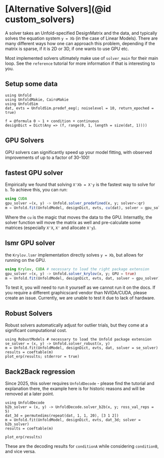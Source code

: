 # [Alternative Solvers](@id custom_solvers)

A solver takes an Unfold-specified DesignMatrix and the data, and typically solves the equation system `y = Xb` (in the case of Linear Models). There are many different ways how one can approach this problem, depending if the matrix is sparse, if it is 2D or 3D, if one wants to use GPU etc.

Most implemented solvers ultimately make use of `solver_main` for their main loop. See the `reference` tutorial for more information if that is interesting to you.

## Setup some data

```@Example main
using Unfold
using UnfoldMakie, CairoMakie
using UnfoldSim
dat, evts = UnfoldSim.predef_eeg(; noiselevel = 10, return_epoched = true)

f = @formula 0 ~ 1 + condition + continuous
designDict = Dict(Any => (f, range(0, 1, length = size(dat, 1))))
```

## GPU Solvers

GPU solvers can significantly speed up your model fitting, with observed improvements of up to a factor of 30-100!

## fastest GPU solver

Empirically we found that solving `X'Xb = X'y` is the fastest way to solve for `b`. To achieve this, you can run:

```julia
using CUDA
gpu_solver =(x, y) -> Unfold.solver_predefined(x, y; solver=:qr)
m = Unfold.fit(UnfoldModel, designDict, evts, cu(dat), solver = gpu_solver)
```

Where the `cu` is the magic that moves the data to the GPU. Internatlly, the solver function will move the matrix as well and pre-calculate some matrices (especially `X'X`, `X'` and allocate `X'y`).

## lsmr GPU solver

the `Krylov.lsmr` implementation directly solves `y = Xb`, but allows for running on the GPU.

```julia
using Krylov, CUDA # necessary to load the right package extension
gpu_solver =(x, y) -> Unfold.solver_krylov(x, y; GPU = true)
m = Unfold.fit(UnfoldModel, designDict, evts, dat, solver = gpu_solver)
```

To test it, you will need to run it yourself as we cannot run it on the docs. If you require a different graphicscard vendor than NVIDA/CUDA, please create an issue. Currently, we are unable to test it due to lack of hardware.

## Robust Solvers

Robust solvers automatically adjust for outlier trials, but they come at a significant computational cost.

```@Example main
using RobustModels # necessary to load the Unfold package extension
se_solver = (x, y) -> Unfold.solver_robust(x, y)
m = Unfold.fit(UnfoldModel, designDict, evts, dat, solver = se_solver)
results = coeftable(m)
plot_erp(results; stderror = true)
```

## Back2Back regression

Since 2025, this solver requires `UnfoldDecode` - please find the tutorial and explanation there, the example here is for historic reasons and will be removed at a later point.

```@Example
using UnfoldDecode
b2b_solver = (x, y) -> UnfoldDecode.solver_b2b(x, y; ross_val_reps = 5)
dat_3d = permutedims(repeat(dat, 1, 1, 20), [3 1 2])
m = Unfold.fit(UnfoldModel, designDict, evts, dat_3d; solver = b2b_solver)
results = coeftable(m)

plot_erp(results)
```

These are the decoding results for `conditionA` while considering `conditionB`, and vice versa.
